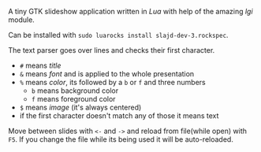 A tiny GTK slideshow application written in *Lua* with help of the amazing *lgi* module.

Can be installed with `sudo luarocks install slajd-dev-3.rockspec`.

The text parser goes over lines and checks their first character.

- `#` means *title*
- `&` means *font* and is applied to the whole presentation
- `%` means *color*, its followed by a `b` or `f` and three numbers
  - `b` means background color
  - `f` means foreground color
- `$` means *image* (it's always centered)
- if the first character doesn't match any of those it means text

Move between slides with `<-` and `->` and reload from file(while open) with `F5`.
If you change the file while its being used it will be auto-reloaded.
